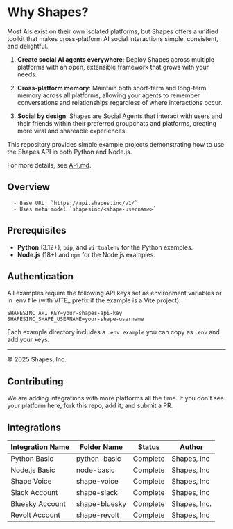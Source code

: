# Why Shapes?

Most AIs exist on their own isolated platforms, but Shapes offers a unified toolkit that makes cross-platform AI social interactions simple, consistent, and delightful.

1. **Create social AI agents everywhere**: Deploy Shapes across multiple platforms with an open, extensible framework that grows with your needs.

2. **Cross-platform memory**: Maintain both short-term and long-term memory across all platforms, allowing your agents to remember conversations and relationships regardless of where interactions occur.

3. **Social by design**: Shapes are Social Agents that interact with users and their friends within their preferred groupchats and platforms, creating more viral and shareable experiences.

This repository provides simple example projects demonstrating how to use the Shapes API in both Python and Node.js.

For more details, see [API.md](API.md).

## Overview
```
  - Base URL: `https://api.shapes.inc/v1/`
  - Uses meta model `shapesinc/<shape-username>`
```

## Prerequisites

- **Python** (3.12+), `pip`, and `virtualenv` for the Python examples.
- **Node.js** (18+) and `npm` for the Node.js examples.

## Authentication

All examples require the following API keys set as environment variables
or in .env file (with VITE_ prefix if the example is a Vite project):

```
SHAPESINC_API_KEY=your-shapes-api-key
SHAPESINC_SHAPE_USERNAME=your-shape-username
```

Each example directory includes a `.env.example` you can copy as `.env` and add your keys.

---
© 2025 Shapes, Inc.

## Contributing

We are adding integrations with more platforms all the time. If you don't see your platform here, fork this repo, add it, and submit a PR.

## Integrations

| Integration Name | Folder Name | Status | Author |
|------------------|-------------|--------|--------|
| Python Basic | python-basic | Complete | Shapes, Inc |
| Node.js Basic | node-basic | Complete | Shapes, Inc |
| Shape Voice | shape-voice | Complete | Shapes, Inc |
| Slack Account | shape-slack | Complete | Shapes, Inc |
| Bluesky Account | shape-bluesky | Complete | Shapes, Inc. |
| Revolt Account | shape-revolt | Complete | Shapes, Inc |

